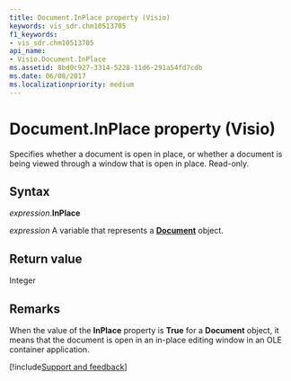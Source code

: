 ```yaml
---
title: Document.InPlace property (Visio)
keywords: vis_sdr.chm10513705
f1_keywords:
- vis_sdr.chm10513705
api_name:
- Visio.Document.InPlace
ms.assetid: 8bd0c927-3314-5228-11d6-291a54fd7cdb
ms.date: 06/08/2017
ms.localizationpriority: medium
---
```



# Document.InPlace property (Visio)

Specifies whether a document is open in place, or whether a document is being viewed through a window that is open in place. Read-only.


## Syntax

_expression_.**InPlace**

_expression_ A variable that represents a **[Document](Visio.Document.md)** object.


## Return value

Integer


## Remarks

When the value of the **InPlace** property is **True** for a **Document** object, it means that the document is open in an in-place editing window in an OLE container application.

[!include[Support and feedback](~/includes/feedback-boilerplate.md)]